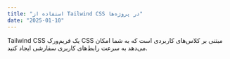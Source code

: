 ```yaml
---
title: "استفاده از Tailwind CSS در پروژه‌ها"
date: "2025-01-10"
---
```


Tailwind CSS یک فریم‌ورک CSS مبتنی بر کلاس‌های کاربردی است که به شما امکان می‌دهد به سرعت رابط‌های کاربری سفارشی ایجاد کنید.
